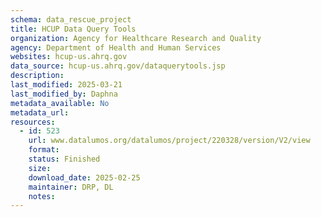 ```yaml
---
schema: data_rescue_project 
title: HCUP Data Query Tools
organization: Agency for Healthcare Research and Quality
agency: Department of Health and Human Services
websites: hcup-us.ahrq.gov
data_source: hcup-us.ahrq.gov/dataquerytools.jsp
description: 
last_modified: 2025-03-21
last_modified_by: Daphna
metadata_available: No
metadata_url: 
resources:
  - id: 523
    url: www.datalumos.org/datalumos/project/220328/version/V2/view
    format: 
    status: Finished
    size: 
    download_date: 2025-02-25
    maintainer: DRP, DL
    notes: 
---
```

